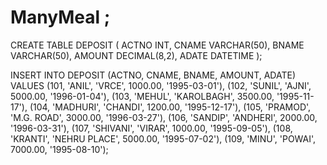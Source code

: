 # ManyMeal ;


CREATE TABLE DEPOSIT (
    ACTNO INT,
    CNAME VARCHAR(50),
    BNAME VARCHAR(50),
    AMOUNT DECIMAL(8,2),
    ADATE DATETIME
);



INSERT INTO DEPOSIT (ACTNO, CNAME, BNAME, AMOUNT, ADATE) VALUES
(101, 'ANIL', 'VRCE', 1000.00, '1995-03-01'),
(102, 'SUNIL', 'AJNI', 5000.00, '1996-01-04'),
(103, 'MEHUL', 'KAROLBAGH', 3500.00, '1995-11-17'),
(104, 'MADHURI', 'CHANDI', 1200.00, '1995-12-17'),
(105, 'PRAMOD', 'M.G. ROAD', 3000.00, '1996-03-27'),
(106, 'SANDIP', 'ANDHERI', 2000.00, '1996-03-31'),
(107, 'SHIVANI', 'VIRAR', 1000.00, '1995-09-05'),
(108, 'KRANTI', 'NEHRU PLACE', 5000.00, '1995-07-02'),
(109, 'MINU', 'POWAI', 7000.00, '1995-08-10');
